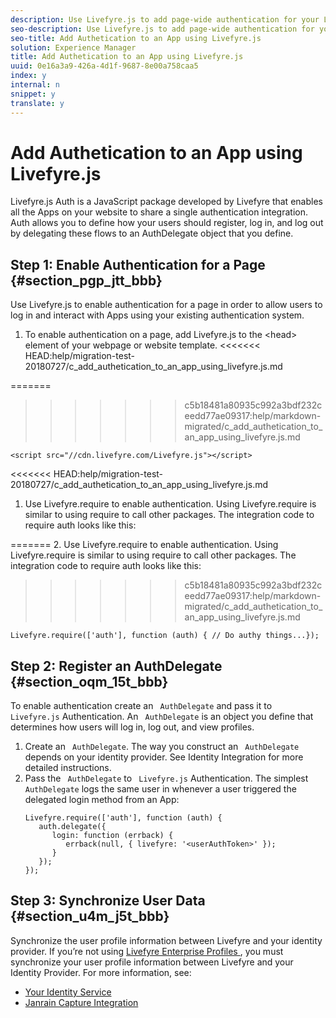 ```yaml
---
description: Use Livefyre.js to add page-wide authentication for your Livefyre Apps.
seo-description: Use Livefyre.js to add page-wide authentication for your Livefyre Apps.
seo-title: Add Authetication to an App using Livefyre.js
solution: Experience Manager
title: Add Authetication to an App using Livefyre.js
uuid: 0e16a3a9-426a-4d1f-9687-8e00a758caa5
index: y
internal: n
snippet: y
translate: y
---
```


# Add Authetication to an App using Livefyre.js

Livefyre.js Auth is a JavaScript package developed by Livefyre that enables all the Apps on your website to share a single authentication integration. Auth allows you to define how your users should register, log in, and log out by delegating these flows to an AuthDelegate object that you define.

## Step 1: Enable Authentication for a Page {#section_pgp_jtt_bbb}

Use Livefyre.js to enable authentication for a page in order to allow users to log in and interact with Apps using your existing authentication system.

1. To enable authentication on a page, add Livefyre.js to the &lt;head&gt; element of your webpage or website template.
<<<<<<< HEAD:help/migration-test-20180727/c_add_authetication_to_an_app_using_livefyre.js.md

=======
   
>>>>>>> c5b18481a80935c992a3bdf232ceedd77ae09317:help/markdown-migrated/c_add_authetication_to_an_app_using_livefyre.js.md
   ```
   <script src="//cdn.livefyre.com/Livefyre.js"></script>
   ```
<<<<<<< HEAD:help/migration-test-20180727/c_add_authetication_to_an_app_using_livefyre.js.md

1. Use Livefyre.require to enable authentication. Using Livefyre.require is similar to using require to call other packages. The integration code to require auth looks like this:

=======
2. Use Livefyre.require to enable authentication. Using Livefyre.require is similar to using require to call other packages. The integration code to require auth looks like this:
>>>>>>> c5b18481a80935c992a3bdf232ceedd77ae09317:help/markdown-migrated/c_add_authetication_to_an_app_using_livefyre.js.md
   ```
   Livefyre.require(['auth'], function (auth) { // Do authy things...});
   ```


## Step 2: Register an AuthDelegate {#section_oqm_15t_bbb}

To enable authentication create an ` AuthDelegate` and pass it to ` Livefyre.js` Authentication.
An ` AuthDelegate` is an object you define that determines how users will log in, log out, and view profiles. 

1. Create an ` AuthDelegate`. The way you construct an ` AuthDelegate` depends on your identity provider. See Identity Integration for more detailed instructions.
1. Pass the ` AuthDelegate` to ` Livefyre.js` Authentication. The simplest ` AuthDelegate` logs the same user in whenever a user triggered the delegated login method from an App: 
   ```
   Livefyre.require(['auth'], function (auth) { 
      auth.delegate({ 
         login: function (errback) { 
            errback(null, { livefyre: '<userAuthToken>' }); 
         }    
      });  
   });
   ```


## Step 3: Synchronize User Data {#section_u4m_j5t_bbb}

Synchronize the user profile information between Livefyre and your identity provider.
If you’re not using [ Livefyre Enterprise Profiles ](c_livefyre_enterprise_profiles.md#c_livefyre_enterprise_profiles), you must synchronize your user profile information between Livefyre and your Identity Provider. For more information, see:

* [ Your Identity Service ](c_your_identity_service.md#c_your_identity_service)
* [ Janrain Capture Integration ](c_janrain_capture_backplane.md#c_janrain_capture_backplane)
